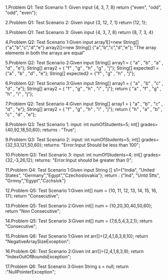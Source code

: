 1.Problem Q1:
Test Scenario 1: Given input  {4, 3, 7, 8} return {"even", "odd", "odd", "even"};

2.Problem Q1:
Test Scenario 2: Given input {3, 12, 7, 1}  return {12, 1};

3.Problem Q1:
Test Scenario 3: Given input {4, 3, 7, 8} return {8, 7, 3, 4}


4.Problem Q2:
Test Scenario 1:Given input array1[]=new String[] {"a","b","c","d","e"} array2[]=new String[] {"a","b","c","d","e"}; "The array elements in both the arrays are equal"

5.Problem Q2:
Test Scenario 2:Given input  String[] array1 = { "a" , "b" , "a" , "d" , "e"}; String[] array2 = { "f" , "g" , "h" , "g" , "j"};  String[] expected1 = {"a" , "b" , "d" , "e"}; String[] expected2 = {"f" , "g" , "h" , "j"};

6.Problem Q2:
Test Scenario 3:Given input  String[] array1 = { "a" , "b" , "c" , "d" , "e"}; String[] array2 = { "f" , "g" , "h" , "i" , "j"}; return { "a" , "f" , "g" , "h" , "i" , "j"};

7.Problem Q2:
Test Scenario 4:Given input String[] array1 = { "a" , "b" , "c" , "d" , "e"}; String[] array2 = { "f" , "g" , "h" , "i" , "j"};
 return { "h" , "a" , "b" , "c" , "d" , "e"};


8.Problem Q3: 
Test Scenario 1: input: int numOfStudents=5; int[] grades={40,92,18,50,60};
returns : "True";

9.Problem Q3: 
Test Scenario 2: input: int numOfStudents=5; int[] grades={32,53,121,50,60}; returns: "Error:Input Should be less than 100";

10.Problem Q3: 
Test Scenario 3: input: int numOfStudents=4; int[] grades={32,-3,26,12};
  returns: "Error:Input should be greater than 0";


11.Problem Q4:
Test Scenario 1:Given input String [] s1={"India", "United States", "Germany","Egypt","Czechoslovakia"}; return : {"Ind", "Untd Stts", "Grmny","Egypt","Czchslvk"}


12.Problem Q5:
Test Scenario 1:Given  int[] num = {10, 11, 12, 13, 14, 15, 16, 17}; return "Consecutive";

13.Problem Q5:
Test Scenario 2:Given int[] num = {10,20,30,40,50,60}; return "Non Consecutive";

14.Problem Q5:
Test Scenario 3:Given int[] num = {7,6,5,4,3,2,1}; return "Consecutive";



15.Problem Q6:
Test Scenario 1:Given  int arr[]={2,4,1,8,3,9,10}; return "NegativeArraySizeException";

16.Problem Q6:
Test Scenario 2:Given  int arr[]={2,4,1,8,3,9};  return "IndexOutOfBoundsException";

17.Problem Q6:
Test Scenario 3:Given  String s = null;  return :"NullPointerException";


